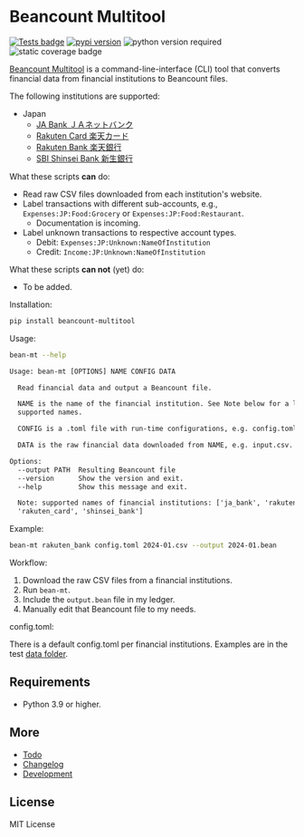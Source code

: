 # Beancount Multitool

[![Tests badge](https://github.com/rlan/beancount-multitool/actions/workflows/tests.yml/badge.svg)](https://github.com/rlan/beancount-multitool/actions/workflows/tests.yml)
[![pypi version](https://img.shields.io/pypi/v/beancount-multitool)](https://pypi.org/project/beancount-multitool/)
![python version required](https://img.shields.io/pypi/pyversions/beancount-multitool)
![static coverage badge](https://img.shields.io/badge/Coverage-89%25-blue)

[Beancount Multitool](https://github.com/rlan/beancount-multitool/) is a command-line-interface (CLI) tool that converts financial data from financial institutions to Beancount files.

The following institutions are supported:

* Japan
  * [JA Bank ＪＡネットバンク](https://www.jabank.jp/)
  * [Rakuten Card 楽天カード](https://www.rakuten-card.co.jp/)
  * [Rakuten Bank 楽天銀行](https://www.rakuten-bank.co.jp/)
  * [SBI Shinsei Bank 新生銀行](https://www.sbishinseibank.co.jp/)

What these scripts __can__ do:

* Read raw CSV files downloaded from each institution's website.
* Label transactions with different sub-accounts, e.g., `Expenses:JP:Food:Grocery` or `Expenses:JP:Food:Restaurant`.
  * Documentation is incoming.
* Label unknown transactions to respective account types.
  * Debit: `Expenses:JP:Unknown:NameOfInstitution`
  * Credit: `Income:JP:Unknown:NameOfInstitution`

What these scripts __can not__ (yet) do:

* To be added.

Installation:

```sh
pip install beancount-multitool
```

Usage:

```sh
bean-mt --help
```

```txt
Usage: bean-mt [OPTIONS] NAME CONFIG DATA

  Read financial data and output a Beancount file.

  NAME is the name of the financial institution. See Note below for a list of
  supported names.

  CONFIG is a .toml file with run-time configurations, e.g. config.toml.

  DATA is the raw financial data downloaded from NAME, e.g. input.csv.

Options:
  --output PATH  Resulting Beancount file
  --version      Show the version and exit.
  --help         Show this message and exit.

  Note: supported names of financial institutions: ['ja_bank', 'rakuten_bank',
  'rakuten_card', 'shinsei_bank']
```

Example:

```sh
bean-mt rakuten_bank config.toml 2024-01.csv --output 2024-01.bean
```

Workflow:

1. Download the raw CSV files from a financial institutions.
2. Run `bean-mt`.
3. Include the `output.bean` file in my ledger.
4. Manually edit that Beancount file to my needs.

config.toml:

There is a default config.toml per financial institutions. Examples are in the test [data folder](tests/data).

## Requirements

* Python 3.9 or higher.

## More

* [Todo](todo.md)
* [Changelog](changelog.md)
* [Development](development.md)

## License

MIT License
